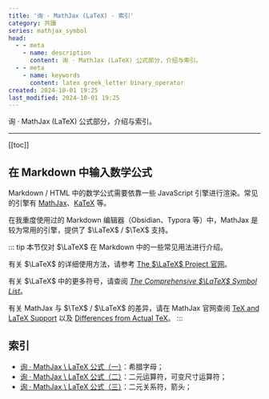 ```yaml
---
title: '询 · MathJax (LaTeX) · 索引'
category: 共讀
series: mathjax_symbol
head:
  - - meta
    - name: description
      content: 询 · MathJax (LaTeX) 公式部分，介绍与索引。
  - - meta
    - name: keywords
      content: latex greek_letter binary_operator
created: 2024-10-01 19:25
last_modified: 2024-10-01 19:25
---
```


询 · MathJax (LaTeX) 公式部分，介绍与索引。

---

[[toc]]

## 在 Markdown 中输入数学公式

Markdown / HTML 中的数学公式需要依靠一些 JavaScript 引擎进行渲染。常见的引擎有 [MathJax](https://www.mathjax.org/)、[KaTeX](https://katex.org/) 等。

在我重度使用过的 Markdown 编辑器（Obsidian、Typora 等）中，MathJax 是较为常用的引擎，提供了 $\LaTeX$ / $\TeX$ 支持。

::: tip
本节仅对 $\LaTeX$ 在 Markdown 中的一些常见用法进行介绍。

有关 $\LaTeX$ 的详细使用方法，请参考 [The $\LaTeX$ Project 官网](https://www.latex-project.org/)。

有关 $\LaTeX$ 中的更多符号，请查阅 [_The Comprehensive $\LaTeX$ Symbol List_](https://sg.mirrors.cicku.me/ctan/info/symbols/comprehensive/symbols-a4.pdf)。

有关 MathJax 与 $\TeX$ / $\LaTeX$ 的差异，请在 MathJax 官网查阅 [TeX and LaTeX Support](https://docs.mathjax.org/en/latest/input/tex/index.html) 以及 [Differences from Actual TeX](https://docs.mathjax.org/en/latest/input/tex/differences.html)。
:::

## 索引

- [询 · MathJax \ LaTeX 公式（一）](lookup_mathjax_1.md)：希腊字母；
- [询 · MathJax \ LaTeX 公式（二）](lookup_mathjax_2.md)：二元运算符，可变尺寸运算符；
- [询 · MathJax \ LaTeX 公式（三）](lookup_mathjax_3.md)：二元关系符，箭头；
